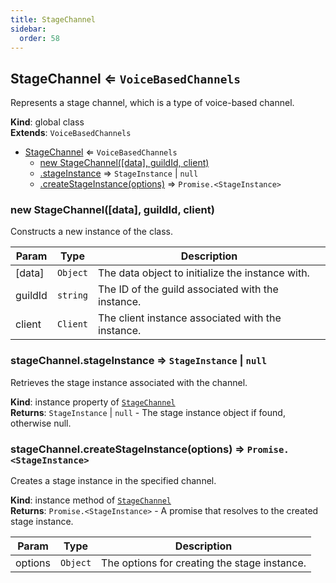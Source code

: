 ```yaml
---
title: StageChannel
sidebar:
  order: 58
---
```




## StageChannel ⇐ <code>VoiceBasedChannels</code>
Represents a stage channel, which is a type of voice-based channel.

**Kind**: global class  
**Extends**: <code>VoiceBasedChannels</code>  

* [StageChannel](#StageChannel) ⇐ <code>VoiceBasedChannels</code>
    * [new StageChannel([data], guildId, client)](#new_StageChannel_new)
    * [.stageInstance](#StageChannel+stageInstance) ⇒ <code>StageInstance</code> \| <code>null</code>
    * [.createStageInstance(options)](#StageChannel+createStageInstance) ⇒ <code>Promise.&lt;StageInstance&gt;</code>

<a name="new_StageChannel_new"></a>

### new StageChannel([data], guildId, client)
Constructs a new instance of the class.


| Param | Type | Description |
| --- | --- | --- |
| [data] | <code>Object</code> | The data object to initialize the instance with. |
| guildId | <code>string</code> | The ID of the guild associated with the instance. |
| client | <code>Client</code> | The client instance associated with the instance. |

<a name="StageChannel+stageInstance"></a>

### stageChannel.stageInstance ⇒ <code>StageInstance</code> \| <code>null</code>
Retrieves the stage instance associated with the channel.

**Kind**: instance property of [<code>StageChannel</code>](#StageChannel)  
**Returns**: <code>StageInstance</code> \| <code>null</code> - The stage instance object if found, otherwise null.  
<a name="StageChannel+createStageInstance"></a>

### stageChannel.createStageInstance(options) ⇒ <code>Promise.&lt;StageInstance&gt;</code>
Creates a stage instance in the specified channel.

**Kind**: instance method of [<code>StageChannel</code>](#StageChannel)  
**Returns**: <code>Promise.&lt;StageInstance&gt;</code> - A promise that resolves to the created stage instance.  

| Param | Type | Description |
| --- | --- | --- |
| options | <code>Object</code> | The options for creating the stage instance. |

